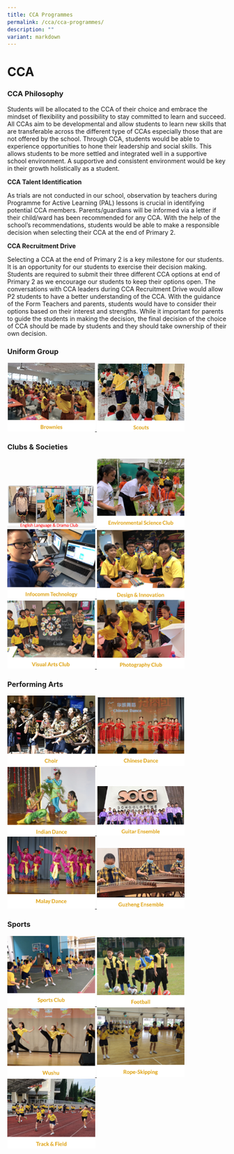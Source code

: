 ```yaml
---
title: CCA Programmes
permalink: /cca/cca-programmes/
description: ""
variant: markdown
---
```

# CCA
### CCA Philosophy

Students will be allocated to the CCA of their choice and embrace the mindset of flexibility and possibility to stay committed to learn and succeed. 
All CCAs aim to be developmental and allow students to learn new skills that are transferable across the different type of CCAs especially those that are not offered by the school.
Through CCA, students would be able to experience opportunities to hone their leadership and social skills.  This allows students to be more settled and integrated well in a supportive school environment. A supportive and consistent environment would be key in their growth holistically as a student.


**CCA Talent Identification**

As trials are not conducted in our school, observation by teachers during Programme for Active Learning (PAL) lessons is crucial in identifying potential CCA members. Parents/guardians will be informed via a letter if their child/ward has been recommended for any CCA. With the help of the school’s recommendations, students would be able to make a responsible decision when selecting their CCA at the end of Primary 2. 


**CCA Recruitment Drive**

Selecting a CCA at the end of Primary 2 is a key milestone for our students. It is an opportunity for our students to exercise their decision making. Students are required to submit their three different CCA options at end of Primary 2 as we encourage our students to keep their options open. 
The conversations with CCA leaders during CCA Recruitment Drive would allow P2 students to have a better understanding of the CCA. With the guidance of the Form Teachers and parents, students would have to consider their options based on their interest and strengths. While it important for parents to guide the students in making the decision, the final decision of the choice of CCA should be made by students and they should take ownership of their own decision.

### Uniform Group

<a href="/cca/uniform-groups/brownies/">
<img src="/images/brownies.png" style="width:40%">
</a>

<a href="/cca/uniform-groups/scouts/">
<img src="/images/scouts.png" style="width:40%">
</a>


### Clubs &amp; Societies

<a href="/cca/club-and-societies/english-language-n-drama-club">
<img src="/images/el_main2.png" style="width:40%">
</a>


<a href="/cca/club-and-societies/environmental-science-club">
	<img src="/images/environmental%20science%20club.png" style="width:40%">
</a>

<a href="/cca/Club-and-Societies/infocomm-technology">
<img src="/images/infocomm%20technology.png" style="width:40%">
</a>

<a href="/cca/clubs-and-socities/design-n-innovation">
<img src="/images/design&amp;innovation.png" style="width:40%">
</a>

<a href="/cca/club-and-societies/visual-arts-club">
<img src="/images/visual%20arts%20club.png" style="width:40%">
</a>

<a href="/cca/club-and-societies/photography-club">
<img src="/images/photography%20club.png" style="width:40%">
</a>

### Performing Arts

<a href="/cca/performing-arts/choir">
<img src="/images/choir.png" style="width:40%">
</a>

<a href="/cca/performing-arts/chinese-dance">
<img src="/images/chinese%20dance.png" style="width:40%">
</a>

<a href="/cca/performing-arts/indian-dance/">
<img src="/images/indian%20dance.png" style="width:40%">
</a>

<a href="/cca/performing-arts/guitar-ensemble">
<img src="/images/guitar%20ensemble.png" style="width:40%">
</a>

<a href="/cca/performing-arts/malay-dance">
<img src="/images/malay%20dance.png" style="width:40%">
</a>

<a href="/cca/performing-arts/guzheng-ensemble">
<img src="/images/guzheng.png" style="width:40%">
</a>

### Sports

<a href="/cca/sports/sports-club">
<img src="/images/sports%20club.png" style="width:40%">
</a>

<a href="/cca/sports/football">
<img src="/images/football.png" style="width:40%">
</a>

<a href="/cca/sports/wushu/">
<img src="/images/wushu.png" style="width:40%">
</a>

<a href="/cca/sports/rope-skipping/">
<img src="/images/rope%20skipping.png" style="width:40%">
</a>

<a href="/cca/sports/track-n-field">
<img src="/images/track&amp;field.png" style="width:40%">
</a>